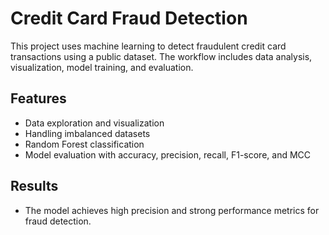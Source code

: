 # Credit Card Fraud Detection

This project uses machine learning to detect fraudulent credit card transactions using a public dataset. The workflow includes data analysis, visualization, model training, and evaluation.

## Features
- Data exploration and visualization
- Handling imbalanced datasets
- Random Forest classification
- Model evaluation with accuracy, precision, recall, F1-score, and MCC


## Results
- The model achieves high precision and strong performance metrics for fraud detection.
